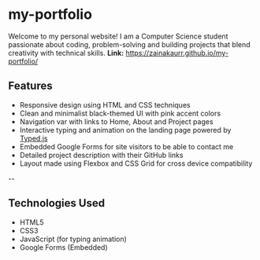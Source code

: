# my-portfolio

Welcome to my personal website! I am a Computer Science student passionate about coding, problem-solving and building projects that blend creativity with technical skills.
**Link:** https://zainakaurr.github.io/my-portfolio/

## Features
- Responsive design using HTML and CSS techniques
- Clean and minimalist black-themed UI with pink accent colors
- Navigation var with links to Home, About and Project pages
- Interactive typing and animation on the landing page powered by [Typed.js](https://github.com/mattboldt/typed.js/)
- Embedded Google Forms for site visitors to be able to contact me
- Detailed project description with their GitHub links
- Layout made using Flexbox and CSS Grid for cross device compatibility

-- 

## Technologies Used
- HTML5
- CSS3
- JavaScript (for typing animation)
- Google Forms (Embedded)
  
